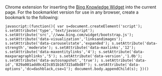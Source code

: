 Chrome extension for inserting the [Bing Knowledge Widget](https://www.bing.com/widget/knowledge) into the current page.  For the bookmarklet version for use in any browser, create a bookmark to the following:

    javascript:(function(){ var s=document.createElement('script'); s.setAttribute('type','text/javascript'); s.setAttribute('src','//www.bing.com/widget/bootstrap.js'); s.setAttribute('data-visualization','linksandimages'); s.setAttribute('data-carouselstate','expanded'); s.setAttribute('data-strength','moderate'); s.setAttribute('data-maxlinks','12'); s.setAttribute('data-maxentitylinks','4'); s.setAttribute('data-maxparagraphlinks','5'); s.setAttribute('data-version','1.0b'); s.setAttribute('data-autosnapshot','true'); s.setAttribute('data-id','829a001add0c423c851b167315a8bd8f'); s.setAttribute('data-options','dc=dashblack,cse=1'); document.body.appendChild(s); })()
